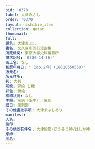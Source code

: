 ```yaml
---
pid: '0370'
label: 大津ゑぶし
order: '0370'
layout: nishikie_item
collection: qatar
thumbnail: 
full: 
題名: 大津ゑぶし
書名: 文久麻疹流行漫画集
所蔵機関: 東京大学史料編纂所
請求記号: '0380-14-(6)'
画工名: なし
和暦年月日: "（文久２年）(18620550550)"
版元名: 
版元住所: 
判: 大判
形態: 竪絵 １枚
彩色: 錦絵
検印状況: なし
主題: 疾病（衛生）／麻疹
細目: 風刺画
その他書誌事項: 大津ゑぶしあり
manifest: 
人名: 
検印: 
その他固有件名: 大津絵節/ほうそう神/はしか神
彫師: 
地名: 
---
```

